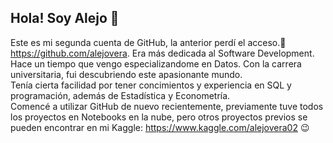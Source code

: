 ## Hola! Soy Alejo 👋

Este es mi segunda cuenta de GitHub, la anterior perdí el acceso.🤕 https://github.com/alejovera. Era más dedicada al Software Development. <br />
Hace un tiempo que vengo especializandome en Datos. Con la carrera universitaria, fui descubriendo este apasionante mundo. <br />
Tenía cierta facilidad por tener concimientos y experiencia en SQL y programación, además de Estadística y Econometría. <br />
Comencé a utilizar GitHub de nuevo recientemente, previamente tuve todos los proyectos en Notebooks en la nube, pero otros proyectos previos se pueden encontrar en mi Kaggle: https://www.kaggle.com/alejovera02 😉

<!--
**alejo-vera/alejo-vera** is a ✨ _special_ ✨ repository because its `README.md` (this file) appears on your GitHub profile.

Here are some ideas to get you started:

- 🔭 I’m currently working on ...
- 🌱 I’m currently learning ...
- 👯 I’m looking to collaborate on ...
- 🤔 I’m looking for help with ...
- 💬 Ask me about ...
- 📫 How to reach me: ...
- 😄 Pronouns: ...
- ⚡ Fun fact: ...
-->
